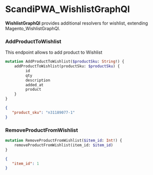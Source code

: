 # ScandiPWA_WishlistGraphQl

**WishlistGraphQl** provides additional resolvers for wishlist, extending Magento_WishlistGraphQl. 


### AddProductToWishlist

This endpoint allows to add product to Wishlist

```graphql
mutation AddProductToWishlist($productSku: String!) {
    addProductToWishlist(productSku: $productSku) {
         id
         qty
         description
         added_at
         product
    }
}
```

```json
{
   "product_sku": "n31189077-1"
}
```


### RemoveProductFromWishlist

```graphql
mutation RemoveProductFromWishlist($item_id: Int!) {
    removeProductFromWishlist(item_id: $item_id)
}
```

```json
{
   "item_id": 1
}
```
